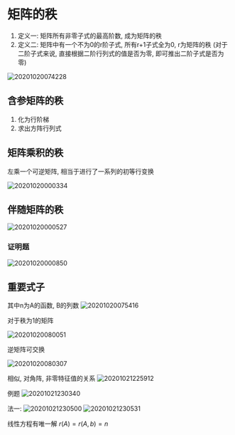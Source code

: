 # 矩阵的秩

1. 定义一: 矩阵所有非零子式的最高阶数, 成为矩阵的秩
2. 定义二: 矩阵中有一个不为0的r阶子式, 所有r+1子式全为0, r为矩阵的秩 (对于二阶子式来说, 直接根据二阶行列式的值是否为零, 即可推出二阶子式是否为零)

![20201020074228](https://raw.githubusercontent.com/jiangbo0216/wiki/pic-bed/20201020074228.png)

## 含参矩阵的秩

1. 化为行阶梯
2. 求出方阵行列式

## 矩阵乘积的秩

左乘一个可逆矩阵, 相当于进行了一系列的初等行变换

![20201020000334](https://raw.githubusercontent.com/jiangbo0216/wiki/pic-bed/20201020000334.png)

## 伴随矩阵的秩

![20201020000527](https://raw.githubusercontent.com/jiangbo0216/wiki/pic-bed/20201020000527.png)

### 证明题

![20201020000850](https://raw.githubusercontent.com/jiangbo0216/wiki/pic-bed/20201020000850.png)

## 重要式子

其中n为A的函数, B的列数
![20201020075416](https://raw.githubusercontent.com/jiangbo0216/wiki/pic-bed/20201020075416.png)

对于秩为1的矩阵

![20201020080051](https://raw.githubusercontent.com/jiangbo0216/wiki/pic-bed/20201020080051.png)

逆矩阵可交换

![20201020080307](https://raw.githubusercontent.com/jiangbo0216/wiki/pic-bed/20201020080307.png)

相似, 对角阵, 非零特征值的关系
![20201021225912](https://raw.githubusercontent.com/jiangbo0216/wiki/pic-bed/20201021225912.png)

例题
![20201021230340](https://raw.githubusercontent.com/jiangbo0216/wiki/pic-bed/20201021230340.png)

法一:
![20201021230500](https://raw.githubusercontent.com/jiangbo0216/wiki/pic-bed/20201021230500.png)
![20201021230531](https://raw.githubusercontent.com/jiangbo0216/wiki/pic-bed/20201021230531.png)

线性方程有唯一解
$r(A)=r(A, b) = n$



